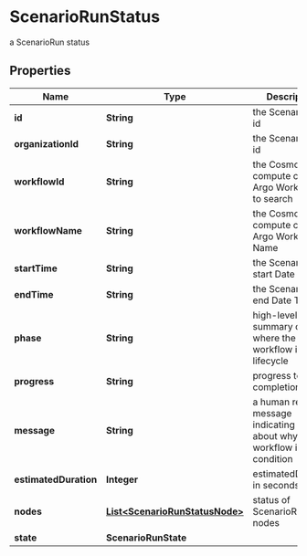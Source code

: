 

# ScenarioRunStatus

a ScenarioRun status

## Properties

Name | Type | Description | Notes
------------ | ------------- | ------------- | -------------
**id** | **String** | the ScenarioRun id |  [optional]
**organizationId** | **String** | the ScenarioRun id |  [optional]
**workflowId** | **String** | the Cosmo Tech compute cluster Argo Workflow Id to search |  [optional]
**workflowName** | **String** | the Cosmo Tech compute cluster Argo Workflow Name |  [optional]
**startTime** | **String** | the ScenarioRun start Date Time |  [optional]
**endTime** | **String** | the ScenarioRun end Date Time |  [optional]
**phase** | **String** | high-level summary of where the workflow is in its lifecycle |  [optional]
**progress** | **String** | progress to completion |  [optional]
**message** | **String** | a  human readable message indicating details about why the workflow is in this condition |  [optional]
**estimatedDuration** | **Integer** | estimatedDuration in seconds |  [optional]
**nodes** | [**List&lt;ScenarioRunStatusNode&gt;**](ScenarioRunStatusNode.md) | status of ScenarioRun nodes |  [optional]
**state** | **ScenarioRunState** |  |  [optional]



